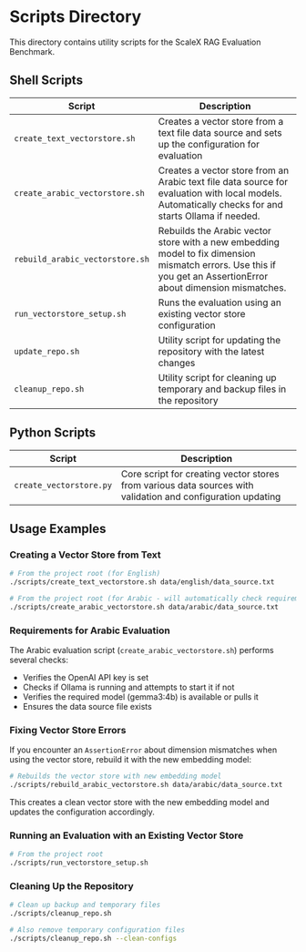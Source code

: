 # Scripts Directory

This directory contains utility scripts for the ScaleX RAG Evaluation Benchmark.

## Shell Scripts

| Script | Description |
|--------|-------------|
| `create_text_vectorstore.sh` | Creates a vector store from a text file data source and sets up the configuration for evaluation |
| `create_arabic_vectorstore.sh` | Creates a vector store from an Arabic text file data source for evaluation with local models. Automatically checks for and starts Ollama if needed. |
| `rebuild_arabic_vectorstore.sh` | Rebuilds the Arabic vector store with a new embedding model to fix dimension mismatch errors. Use this if you get an AssertionError about dimension mismatches. |
| `run_vectorstore_setup.sh` | Runs the evaluation using an existing vector store configuration |
| `update_repo.sh` | Utility script for updating the repository with the latest changes |
| `cleanup_repo.sh` | Utility script for cleaning up temporary and backup files in the repository |

## Python Scripts

| Script | Description |
|--------|-------------|
| `create_vectorstore.py` | Core script for creating vector stores from various data sources with validation and configuration updating |

## Usage Examples

### Creating a Vector Store from Text

```bash
# From the project root (for English)
./scripts/create_text_vectorstore.sh data/english/data_source.txt

# From the project root (for Arabic - will automatically check requirements)
./scripts/create_arabic_vectorstore.sh data/arabic/data_source.txt
```

### Requirements for Arabic Evaluation

The Arabic evaluation script (`create_arabic_vectorstore.sh`) performs several checks:
- Verifies the OpenAI API key is set
- Checks if Ollama is running and attempts to start it if not
- Verifies the required model (gemma3:4b) is available or pulls it
- Ensures the data source file exists

### Fixing Vector Store Errors

If you encounter an `AssertionError` about dimension mismatches when using the vector store, rebuild it with the new embedding model:

```bash
# Rebuilds the vector store with new embedding model
./scripts/rebuild_arabic_vectorstore.sh data/arabic/data_source.txt
```

This creates a clean vector store with the new embedding model and updates the configuration accordingly.

### Running an Evaluation with an Existing Vector Store

```bash
# From the project root
./scripts/run_vectorstore_setup.sh
```

### Cleaning Up the Repository

```bash
# Clean up backup and temporary files
./scripts/cleanup_repo.sh

# Also remove temporary configuration files
./scripts/cleanup_repo.sh --clean-configs
``` 